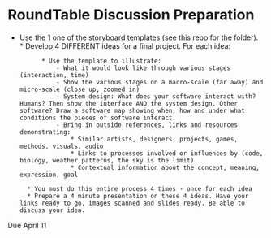 # RoundTable Discussion Preparation

* Use the 1 one of the storyboard templates (see this repo for the folder).
			* Develop 4 DIFFERENT ideas for a final project. For each idea:

			* Use the template to illustrate:
				- What it would look like through various stages (interaction, time)
				- Show the various stages on a macro-scale (far away) and micro-scale (close up, zoomed in)
				- System design: What does your software interact with? Humans? Then show the interface AND the system design. Other software? Draw a software map showing when, how and under what conditions the pieces of software interact.
				- Bring in outside references, links and resources demonstrating:
					* Similar artists, designers, projects, games, methods, visuals, audio
					* Links to processes involved or influences by (code, biology, weather patterns, the sky is the limit)
					* Contextual information about the concept, meaning, expression, goal

		* You must do this entire process 4 times - once for each idea
		* Prepare a 4 minute presentation on these 4 ideas. Have your links ready to go, images scanned and slides ready. Be able to discuss your idea.


Due April 11
